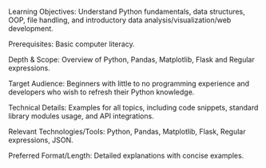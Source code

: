 Learning Objectives: Understand Python fundamentals, data structures, OOP, file handling, and introductory data analysis/visualization/web development.

Prerequisites: Basic computer literacy.

Depth & Scope: Overview of Python, Pandas, Matplotlib, Flask and Regular expressions.

Target Audience: Beginners with little to no programming experience and developers who wish to refresh their Python knowledge.

Technical Details: Examples for all topics, including code snippets, standard library modules usage, and API integrations.

Relevant Technologies/Tools: Python, Pandas, Matplotlib, Flask, Regular expressions, JSON.

Preferred Format/Length: Detailed explanations with concise examples.
